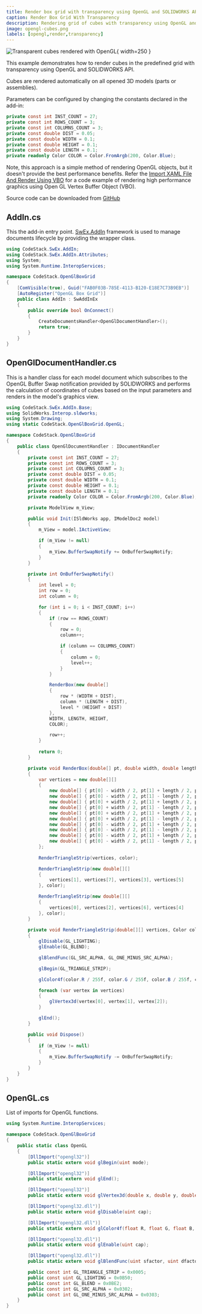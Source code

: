 ```yaml
---
title: Render box grid with transparency using OpenGL and SOLIDWORKS API
caption: Render Box Grid With Transparency
description: Rendering grid of cubes with transparency using OpenGL and SOLIDWORKS API
image: opengl-cubes.png
labels: [opengl,render,transparency]
---
```

![Transparent cubes rendered with OpenGL](opengl-cubes.png){ width=250 }

This example demonstrates how to render cubes in the predefined grid with transparency using OpenGL and SOLIDWORKS API.

Cubes are rendered automatically on all opened 3D models (parts or assemblies).

Parameters can be configured by changing the constants declared in the add-in:

~~~ cs
private const int INST_COUNT = 27;
private const int ROWS_COUNT = 3;
private const int COLUMNS_COUNT = 3;
private const double DIST = 0.05;
private const double WIDTH = 0.1;
private const double HEIGHT = 0.1;
private const double LENGTH = 0.1;
private readonly Color COLOR = Color.FromArgb(200, Color.Blue);
~~~

Note, this approach is a simple method of rendering OpenGL objects, but it doesn't provide the best performance benefits. Refer the [Import XAML File And Render Using VBO](/docs/codestack/solidworks-api/adornment/opengl/vbo-xaml-importer/) for a code example of rendering high performance graphics using Open GL Vertex Buffer Object (VBO).

Source code can be downloaded from [GitHub](https://github.com/codestackdev/solidworks-api-examples/tree/master/swex/add-in/opengl/OpenGlBoxGrid)

## AddIn.cs

This the add-in entry point. [SwEx.AddIn](/docs/codestack/labs/solidworks/swex/add-in/) framework is used to manage documents lifecycle by providing the wrapper class.

~~~ cs
using CodeStack.SwEx.AddIn;
using CodeStack.SwEx.AddIn.Attributes;
using System;
using System.Runtime.InteropServices;

namespace CodeStack.OpenGlBoxGrid
{
    [ComVisible(true), Guid("FAB0F03B-785E-4113-B120-E18E7C73B9EB")]
    [AutoRegister("OpenGL Box Grid")]
    public class AddIn : SwAddInEx
    {
        public override bool OnConnect()
        {
            CreateDocumentsHandler<OpenGlDocumentHandler>();
            return true;
        }
    }
}

~~~



## OpenGlDocumentHandler.cs

This is a handler class for each model document which subscribes to the OpenGL Buffer Swap notification provided by SOLIDWORKS and performs the calculation of coordinates of cubes based on the input parameters and renders in the model's graphics view.

~~~ cs
using CodeStack.SwEx.AddIn.Base;
using SolidWorks.Interop.sldworks;
using System.Drawing;
using static CodeStack.OpenGlBoxGrid.OpenGL;

namespace CodeStack.OpenGlBoxGrid
{
    public class OpenGlDocumentHandler : IDocumentHandler
    {
        private const int INST_COUNT = 27;
        private const int ROWS_COUNT = 3;
        private const int COLUMNS_COUNT = 3;
        private const double DIST = 0.05;
        private const double WIDTH = 0.1;
        private const double HEIGHT = 0.1;
        private const double LENGTH = 0.1;
        private readonly Color COLOR = Color.FromArgb(200, Color.Blue);

        private ModelView m_View;

        public void Init(ISldWorks app, IModelDoc2 model)
        {
            m_View = model.IActiveView;

            if (m_View != null)
            {
                m_View.BufferSwapNotify += OnBufferSwapNotify;
            }
        }

        private int OnBufferSwapNotify()
        {
            int level = 0;
            int row = 0;
            int column = 0;

            for (int i = 0; i < INST_COUNT; i++)
            {
                if (row == ROWS_COUNT)
                {
                    row = 0;
                    column++;

                    if (column == COLUMNS_COUNT)
                    {
                        column = 0;
                        level++;
                    }
                }

                RenderBox(new double[] 
                {
                    row * (WIDTH + DIST),
                    column * (LENGTH + DIST),
                    level * (HEIGHT + DIST)
                },
                WIDTH, LENGTH, HEIGHT,
                COLOR);

                row++;
            }
            
            return 0;
        }

        private void RenderBox(double[] pt, double width, double length, double height, Color color)
        {
            var vertices = new double[][]
            {
                new double[] { pt[0] - width / 2, pt[1] + length / 2, pt[2] + height / 2 },
                new double[] { pt[0] - width / 2, pt[1] - length / 2, pt[2] + height / 2 },
                new double[] { pt[0] + width / 2, pt[1] + length / 2, pt[2] + height / 2 },
                new double[] { pt[0] + width / 2, pt[1] - length / 2, pt[2] + height / 2 },
                new double[] { pt[0] + width / 2, pt[1] + length / 2, pt[2] - height / 2 },
                new double[] { pt[0] + width / 2, pt[1] - length / 2, pt[2] - height / 2 },
                new double[] { pt[0] - width / 2, pt[1] + length / 2, pt[2] - height / 2 },
                new double[] { pt[0] - width / 2, pt[1] - length / 2, pt[2] - height / 2 },
                new double[] { pt[0] - width / 2, pt[1] + length / 2, pt[2] + height / 2 },
                new double[] { pt[0] - width / 2, pt[1] - length / 2, pt[2] + height / 2 }
            };
            
            RenderTriangleStrip(vertices, color);

            RenderTriangleStrip(new double[][]
            {
                vertices[1], vertices[7], vertices[3], vertices[5]
            }, color);

            RenderTriangleStrip(new double[][]
            {
                vertices[0], vertices[2], vertices[6], vertices[4]
            }, color);
        }
        
        private void RenderTriangleStrip(double[][] vertices, Color color)
        {
            glDisable(GL_LIGHTING);
            glEnable(GL_BLEND);

            glBlendFunc(GL_SRC_ALPHA, GL_ONE_MINUS_SRC_ALPHA);

            glBegin(GL_TRIANGLE_STRIP);

            glColor4f(color.R / 255f, color.G / 255f, color.B / 255f, color.A / 255f);

            foreach (var vertex in vertices)
            {
                glVertex3d(vertex[0], vertex[1], vertex[2]);
            }

            glEnd();
        }

        public void Dispose()
        {
            if (m_View != null)
            {
                m_View.BufferSwapNotify -= OnBufferSwapNotify;
            }
        }
    }
}

~~~



## OpenGL.cs

List of imports for OpenGL functions.

~~~ cs
using System.Runtime.InteropServices;

namespace CodeStack.OpenGlBoxGrid
{
    public static class OpenGL
    {
        [DllImport("opengl32")]
        public static extern void glBegin(uint mode);

        [DllImport("opengl32")]
        public static extern void glEnd();

        [DllImport("opengl32")]
        public static extern void glVertex3d(double x, double y, double z);

        [DllImport("opengl32.dll")]
        public static extern void glDisable(uint cap);

        [DllImport("opengl32.dll")]
        public static extern void glColor4f(float R, float G, float B, float A);

        [DllImport("opengl32.dll")]
        public static extern void glEnable(uint cap);

        [DllImport("opengl32.dll")]
        public static extern void glBlendFunc(uint sfactor, uint dfactor);

        public const int GL_TRIANGLE_STRIP = 0x0005;
        public const uint GL_LIGHTING = 0x0B50;
        public const int GL_BLEND = 0x0BE2;
        public const int GL_SRC_ALPHA = 0x0302;
        public const int GL_ONE_MINUS_SRC_ALPHA = 0x0303;
    }
}

~~~


